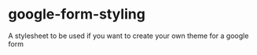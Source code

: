 google-form-styling
===================

A stylesheet to be used if you want to create your own theme for a google form
